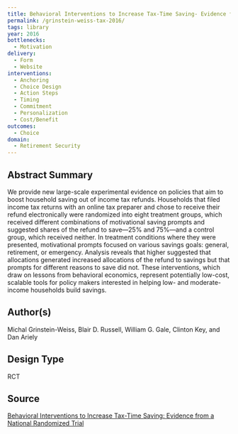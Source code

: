```yaml
---
title: Behavioral Interventions to Increase Tax-Time Saving- Evidence from a National Randomized Trial
permalink: /grinstein-weiss-tax-2016/
tags: library 
year: 2016
bottlenecks: 
  - Motivation
delivery: 
  - Form 
  - Website 
interventions: 
  - Anchoring 
  - Choice Design 
  - Action Steps  
  - Timing 
  - Commitment  
  - Personalization 
  - Cost/Benefit 
outcomes: 
  - Choice 
domain: 
  - Retirement Security 
---
```

## Abstract Summary

We provide new large-scale experimental evidence on policies that aim
to boost household saving out of income tax refunds. Households that
filed income tax returns with an online tax preparer and chose to
receive their refund electronically were randomized into eight treatment
groups, which received different combinations of motivational
saving prompts and suggested shares of the refund to save—25% and
75%—and a control group, which received neither. In treatment conditions
where they were presented, motivational prompts focused on various
savings goals: general, retirement, or emergency. Analysis reveals
that higher suggested that allocations generated increased allocations
of the refund to savings but that prompts for different reasons to save
did not. These interventions, which draw on lessons from behavioral
economics, represent potentially low-cost, scalable tools for policy makers
interested in helping low- and moderate-income households build
savings.

## Author(s)

Michal Grinstein-Weiss, Blair D. Russell, William G. Gale, Clinton Key, and Dan Ariely

## Design Type

RCT

## Source

<a href="https://www.brookings.edu/wp-content/uploads/2016/07/GrinsteinWeiss_et_al2016Journal_of_Consumer_Affairs.pdf">Behavioral Interventions to Increase Tax-Time Saving: Evidence from a National Randomized Trial</a>
